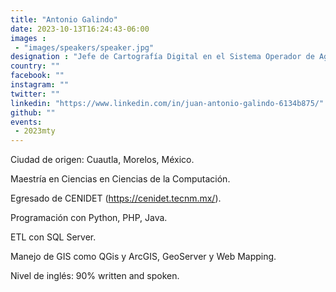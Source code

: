 ```yaml
---
title: "Antonio Galindo"
date: 2023-10-13T16:24:43-06:00
images : 
 - "images/speakers/speaker.jpg"
designation : "Jefe de Cartografía Digital en el Sistema Operador de Agua Potable y Saneamiento de Cuautla, Morelos."
country: ""
facebook: ""
instagram: ""
twitter: ""
linkedin: "https://www.linkedin.com/in/juan-antonio-galindo-6134b875/"
github: ""
events: 
 - 2023mty
---
```


Ciudad de origen: Cuautla, Morelos, México.

Maestría en Ciencias en Ciencias de la Computación.

Egresado de CENIDET (https://cenidet.tecnm.mx/).

Programación con Python, PHP, Java. 

ETL con SQL Server.

Manejo de GIS como QGis y ArcGIS, GeoServer y Web Mapping.

Nivel de inglés: 90% written and spoken.
